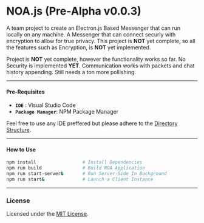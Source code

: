 # NOA.js (Pre-Alpha v0.0.3)

A team project to create an Electron.js Based Messenger that can run locally on any machine. A Messenger that can connect securly with encryption to allow for true privacy. This project is **NOT** yet complete, so all the features such as Encryption, is **NOT** yet implemented.

Project is **NOT** yet complete, however the functionality works so far. No Security is implemented **YET**. Communication works with packets and chat history appending. Still needs a ton more pollishing.

---
#### Pre-Requisites
- **`IDE`** : Visual Studio Code
- **`Package Manager`**: NPM Package Manager

Feel free to use any IDE preffered but please adhere to the [Directory Structure](docs/dir_structure.md).

---
#### How to Use
``` bash
npm install                 # Install Dependencies
npm run build               # Build NOA Application
npm run start-server&       # Run Server-Side In Background
npm run start&              # Launch a Client Instance
```

---
### License
Licensed under the [MIT License](LICENSE).
